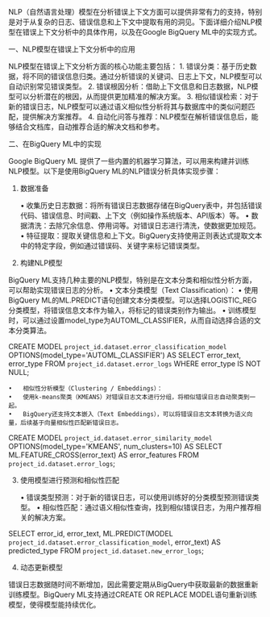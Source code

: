 NLP（自然语言处理）模型在分析错误上下文方面可以提供非常有力的支持，特别是对于从复杂的日志、错误信息和上下文中提取有用的洞见。下面详细介绍NLP模型在错误上下文分析中的具体作用，以及在Google BigQuery ML中的实现方式。

一、NLP模型在错误上下文分析中的应用

NLP模型在错误上下文分析方面的核心功能主要包括：
	1.	错误分类：基于历史数据，将不同的错误信息归类。通过分析错误的关键词、日志上下文，NLP模型可以自动识别常见错误类型。
	2.	错误根因分析：借助上下文信息和日志数据，NLP模型可以分析潜在的根因，从而提供更加精准的解决方案。
	3.	相似错误检索：对于新的错误日志，NLP模型可以通过语义相似性分析将其与数据库中的类似问题匹配，提供解决方案推荐。
	4.	自动化问答与推荐：NLP模型在解析错误信息后，能够结合文档库，自动推荐合适的解决文档和参考。

二、在BigQuery ML中的实现

Google BigQuery ML 提供了一些内置的机器学习算法，可以用来构建并训练NLP模型。以下是使用BigQuery ML的NLP错误分析具体实现步骤：

1. 数据准备

	•	收集历史日志数据：将所有错误日志数据存储在BigQuery表中，并包括错误代码、错误信息、时间戳、上下文（例如操作系统版本、API版本）等。
	•	数据清洗：去除冗余信息、停用词等。对错误日志进行清洗，使数据更加规范。
	•	特征提取：提取关键信息和上下文。BigQuery支持使用正则表达式提取文本中的特定字段，例如通过错误码、关键字来标记错误类型。

2. 构建NLP模型

BigQuery ML支持几种主要的NLP模型，特别是在文本分类和相似性分析方面，可以帮助实现错误日志的分析。
	•	文本分类模型（Text Classification）：
	•	使用BigQuery ML的ML.PREDICT语句创建文本分类模型。可以选择LOGISTIC_REG分类模型，将错误信息文本作为输入，将标记的错误类别作为输出。
	•	训练模型时，可以通过设置model_type为AUTOML_CLASSIFIER，从而自动选择合适的文本分类算法。

CREATE MODEL `project_id.dataset.error_classification_model`
OPTIONS(model_type='AUTOML_CLASSIFIER') AS
SELECT error_text, error_type
FROM `project_id.dataset.error_logs`
WHERE error_type IS NOT NULL;


	•	相似性分析模型（Clustering / Embeddings）：
	•	使用k-means聚类（KMEANS）对错误日志文本进行分组，将相似错误日志自动聚类到一起。
	•	BigQuery还支持文本嵌入（Text Embeddings），可以将错误日志文本转换为语义向量，后续基于向量相似性匹配新错误日志。

CREATE MODEL `project_id.dataset.error_similarity_model`
OPTIONS(model_type='KMEANS', num_clusters=10) AS
SELECT ML.FEATURE_CROSS(error_text) AS error_features
FROM `project_id.dataset.error_logs`;



3. 使用模型进行预测和相似性匹配

	•	错误类型预测：对于新的错误日志，可以使用训练好的分类模型预测错误类型。
	•	相似性匹配：通过语义相似性查询，找到相似错误日志，为用户推荐相关的解决方案。

SELECT error_id, error_text, ML.PREDICT(MODEL `project_id.dataset.error_classification_model`, error_text) AS predicted_type
FROM `project_id.dataset.new_error_logs`;

4. 动态更新模型

错误日志数据随时间不断增加，因此需要定期从BigQuery中获取最新的数据重新训练模型。BigQuery ML支持通过CREATE OR REPLACE MODEL语句重新训练模型，使得模型能持续优化。

